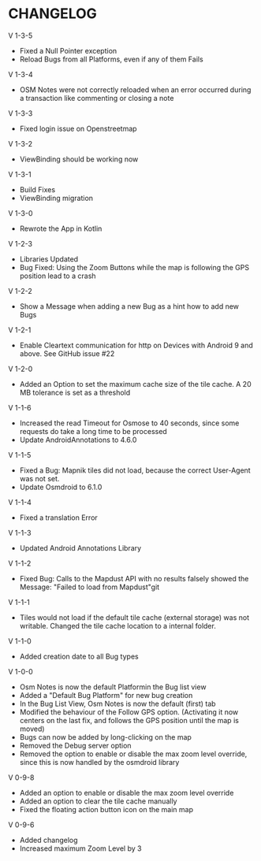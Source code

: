 CHANGELOG
=========
V 1-3-5

- Fixed a Null Pointer exception
- Reload Bugs from all Platforms, even if any of them Fails

V 1-3-4

- OSM Notes were not correctly reloaded when an error occurred during a transaction like commenting or closing a note

V 1-3-3

- Fixed login issue on Openstreetmap

V 1-3-2

- ViewBinding should be working now

V 1-3-1

- Build Fixes
- ViewBinding migration

V 1-3-0

- Rewrote the App in Kotlin

V 1-2-3

- Libraries Updated
- Bug Fixed: Using the Zoom Buttons while the map is following the GPS position lead to a crash

V 1-2-2

- Show a Message when adding a new Bug as a hint how to add new Bugs

V 1-2-1

- Enable Cleartext communication for http on Devices with Android 9 and above. See GitHub issue #22  

V 1-2-0

- Added an Option to set the maximum cache size of the tile cache. A 20 MB tolerance is set as a threshold 

V 1-1-6

- Increased the read Timeout for Osmose to 40 seconds, since some requests do take a long time to be processed
- Update AndroidAnnotations to 4.6.0

V 1-1-5

- Fixed a Bug: Mapnik tiles did not load, because the correct User-Agent was not set.
- Update Osmdroid to 6.1.0

V 1-1-4

- Fixed a translation Error

V 1-1-3

- Updated Android Annotations Library

V 1-1-2

- Fixed Bug: Calls to the Mapdust API with no results falsely showed the Message: "Failed to load from Mapdust"git 

V 1-1-1

- Tiles would not load if the default tile cache (external storage) was not writable. Changed the tile cache location to a internal folder.

V 1-1-0

- Added creation date to all Bug types

V 1-0-0

- Osm Notes is now the default Platformin the Bug list view
- Added a "Default Bug Platform" for new bug creation
- In the Bug List View, Osm Notes is now the default (first) tab
- Modified the behaviour of the Follow GPS option. (Activating it now centers on the last fix, and follows the GPS position until the map is moved)
- Bugs can now be added by long-clicking on the map
- Removed the Debug server option
- Removed the option to enable or disable the max zoom level override, since this is now handled by the osmdroid library

V 0-9-8

- Added an option to enable or disable the max zoom level override
- Added an option to clear the tile cache manually
- Fixed the floating action button icon on the main map

V 0-9-6

- Added changelog
- Increased maximum Zoom Level by 3
